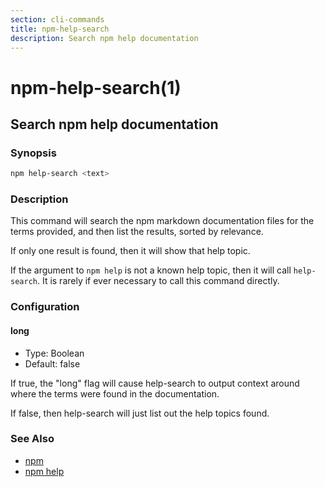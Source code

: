 ```yaml
---
section: cli-commands 
title: npm-help-search
description: Search npm help documentation
---
```


# npm-help-search(1)

## Search npm help documentation

### Synopsis

```bash
npm help-search <text>
```

### Description

This command will search the npm markdown documentation files for the
terms provided, and then list the results, sorted by relevance.

If only one result is found, then it will show that help topic.

If the argument to `npm help` is not a known help topic, then it will
call `help-search`.  It is rarely if ever necessary to call this
command directly.

### Configuration

#### long

* Type: Boolean
* Default: false

If true, the "long" flag will cause help-search to output context around
where the terms were found in the documentation.

If false, then help-search will just list out the help topics found.

### See Also

* [npm](/cli-commands/npm)
* [npm help](/cli-commands/npm-help)
